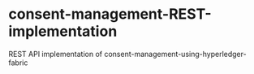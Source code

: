# consent-management-REST-implementation
REST API implementation of consent-management-using-hyperledger-fabric

